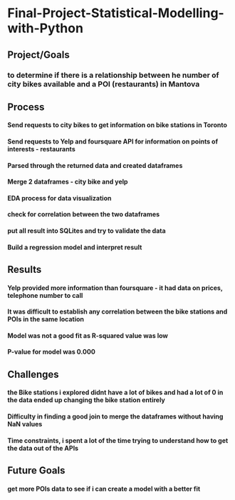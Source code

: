 # Final-Project-Statistical-Modelling-with-Python

## Project/Goals
### to determine if there is a relationship between he number of city bikes available and a POI (restaurants) in Mantova 
## Process
#### Send requests to city bikes to get information on bike stations in Toronto
#### Send requests to Yelp and foursquare API for information on points of interests - restaurants
#### Parsed through the returned data and created dataframes
#### Merge 2 dataframes - city bike and yelp
#### EDA process for data visualization 
#### check for correlation between the two dataframes
#### put all result into SQLites and try to validate the data
#### Build a regression model and interpret result

## Results
#### Yelp provided more information than foursquare - it had data on prices, telephone number to call
#### It was difficult to establish any correlation between the bike stations and POIs in the same location
#### Model was not a good fit as R-squared value was low 
#### P-value for model was 0.000

## Challenges 
#### the Bike stations i explored didnt have a lot of bikes and had a lot of 0 in the data ended up changing the bike station entirely
#### Difficulty in finding a good join to merge the dataframes without having NaN values
#### Time constraints, i spent a lot of the time trying to understand how to get the data out of the APIs

## Future Goals
#### get more POIs data to see if i can create a model with a better fit
#### 

